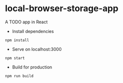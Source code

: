# local-browser-storage-app

A TODO app in React

- Install dependencies

`npm install`

- Serve on localhost:3000

`npm start`

- Build for production

`npm run build`
